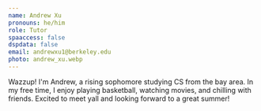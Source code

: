 ```yaml
---
name: Andrew Xu
pronouns: he/him
role: Tutor
spaaccess: false
dspdata: false
email: andrewxu1@berkeley.edu
photo: andrew_xu.webp
---
```



Wazzup! I'm Andrew, a rising sophomore studying CS from the bay area. In my free time, I enjoy playing basketball, watching movies, and chilling with friends. Excited to meet yall and looking forward to a great summer!